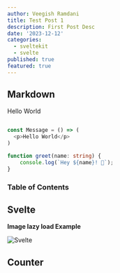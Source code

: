 ```yaml
---
author: Veegish Ramdani
title: Test Post 1
description: First Post Desc
date: '2023-12-12'
categories:
  - sveltekit
  - svelte
published: true
featured: true
---
```


<script>
  import Counter from './counter.svelte';
</script>

## Markdown

Hello World

```ts

const Message = () => (
  <p>Hello World</p>
)

function greet(name: string) {
	console.log(`Hey ${name}! 👋`);
}

```

### Table of Contents

## Svelte

**Image lazy load Example**

![Svelte](favicon.png)

## Counter

<Counter />
